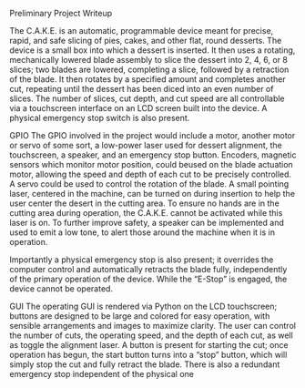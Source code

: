 Preliminary Project Writeup

The C.A.K.E. is an automatic, programmable device meant for precise, rapid, and safe slicing of pies, cakes, and other flat, round desserts. The device is a small box into which a dessert is inserted. It then uses a rotating, mechanically lowered blade assembly to slice the dessert into 2, 4, 6, or 8 slices; two blades are lowered, completing a slice, followed by a retraction of the blade. It then rotates by a specified amount and completes another cut, repeating until the dessert has been diced into an even number of slices. The number of slices, cut depth, and cut speed are all controllable via a touchscreen interface on an LCD screen built into the device. A physical emergency stop switch is also present.

GPIO
The GPIO involved in the project would include a motor, another motor or servo of some sort, a low-power laser used for dessert alignment, the touchscreen, a speaker, and an emergency stop button. Encoders, magnetic sensors which monitor motor position, could beused on the blade actuation motor, allowing the speed and depth of each cut to be precisely controlled. A servo could be used to control the rotation of the blade. A small pointing laser, centered in the machine, can be turned on during insertion to help the user center the desert in the cutting area. To ensure no hands are in the cutting area during
operation, the C.A.K.E. cannot be activated while this laser is on. To further improve safety, a speaker can be implemented and used to emit a low tone, to alert those around the machine when it is in operation.

Importantly a physical emergency stop is also present; it overrides the computer control and automatically retracts the blade fully, independently of the primary operation of the device. While the “E-Stop” is engaged, the device cannot be operated.

GUI
The operating GUI is rendered via Python on the LCD touchscreen; buttons are designed to be large and colored for easy operation, with sensible arrangements and images to maximize clarity. The user can control the number of cuts, the operating speed, and the depth of
each cut, as well as toggle the alignment laser. A button is present for starting the cut; once operation has begun, the start button turns into a “stop” button, which will simply stop the cut and fully retract the blade. There is also a redundant emergency stop independent of the physical one